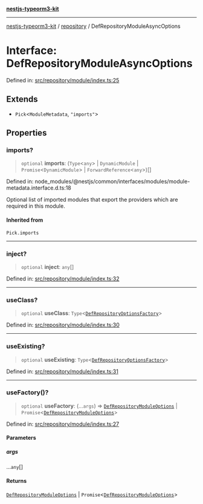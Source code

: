[**nestjs-typeorm3-kit**](../../README.md)

***

[nestjs-typeorm3-kit](../../README.md) / [repository](../README.md) / DefRepositoryModuleAsyncOptions

# Interface: DefRepositoryModuleAsyncOptions

Defined in: [src/repository/module/index.ts:25](https://github.com/x302502/nestjs-typeorm3-kit/blob/6ef69742f766c1a8d18cd622a628a96085a8d4cc/src/repository/module/index.ts#L25)

## Extends

- `Pick`\<`ModuleMetadata`, `"imports"`\>

## Properties

### imports?

> `optional` **imports**: (`Type`\<`any`\> \| `DynamicModule` \| `Promise`\<`DynamicModule`\> \| `ForwardReference`\<`any`\>)[]

Defined in: node\_modules/@nestjs/common/interfaces/modules/module-metadata.interface.d.ts:18

Optional list of imported modules that export the providers which are
required in this module.

#### Inherited from

`Pick.imports`

***

### inject?

> `optional` **inject**: `any`[]

Defined in: [src/repository/module/index.ts:32](https://github.com/x302502/nestjs-typeorm3-kit/blob/6ef69742f766c1a8d18cd622a628a96085a8d4cc/src/repository/module/index.ts#L32)

***

### useClass?

> `optional` **useClass**: `Type`\<[`DefRepositoryOptionsFactory`](DefRepositoryOptionsFactory.md)\>

Defined in: [src/repository/module/index.ts:30](https://github.com/x302502/nestjs-typeorm3-kit/blob/6ef69742f766c1a8d18cd622a628a96085a8d4cc/src/repository/module/index.ts#L30)

***

### useExisting?

> `optional` **useExisting**: `Type`\<[`DefRepositoryOptionsFactory`](DefRepositoryOptionsFactory.md)\>

Defined in: [src/repository/module/index.ts:31](https://github.com/x302502/nestjs-typeorm3-kit/blob/6ef69742f766c1a8d18cd622a628a96085a8d4cc/src/repository/module/index.ts#L31)

***

### useFactory()?

> `optional` **useFactory**: (...`args`) => [`DefRepositoryModuleOptions`](DefRepositoryModuleOptions.md) \| `Promise`\<[`DefRepositoryModuleOptions`](DefRepositoryModuleOptions.md)\>

Defined in: [src/repository/module/index.ts:27](https://github.com/x302502/nestjs-typeorm3-kit/blob/6ef69742f766c1a8d18cd622a628a96085a8d4cc/src/repository/module/index.ts#L27)

#### Parameters

##### args

...`any`[]

#### Returns

[`DefRepositoryModuleOptions`](DefRepositoryModuleOptions.md) \| `Promise`\<[`DefRepositoryModuleOptions`](DefRepositoryModuleOptions.md)\>
